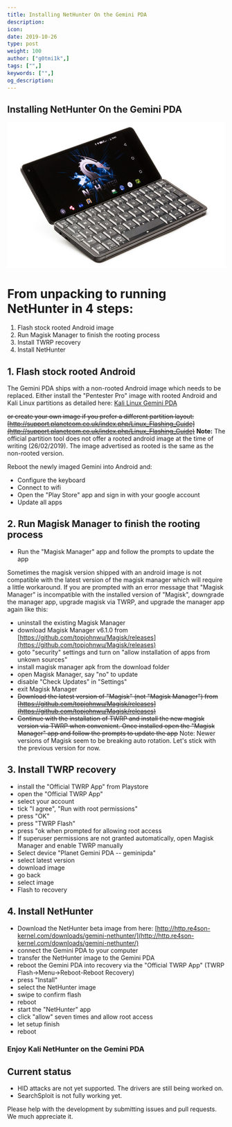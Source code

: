 ```yaml
---
title: Installing NetHunter On the Gemini PDA
description:
icon:
date: 2019-10-26
type: post
weight: 100
author: ["g0tmi1k",]
tags: ["",]
keywords: ["",]
og_description:
---
```


## Installing NetHunter On the Gemini PDA

![](NetHunter-Gemini_tiny.jpg)

# From unpacking to running NetHunter in 4 steps:

1. Flash stock rooted Android image
2. Run Magisk Manager to finish the rooting process
3. Install TWRP recovery
4. Install NetHunter

## 1. Flash stock rooted Android
The Gemini PDA ships with a non-rooted Android image which needs to be replaced.
Either install the "Pentester Pro" image with rooted Android and Kali Linux partitions as detailed here: [Kali Linux Gemini PDA](/docs/arm/kali-linux-gem-pda)

~~or create your own image if you prefer a different partition layout:
[http://support.planetcom.co.uk/index.php/Linux_Flashing_Guide](http://support.planetcom.co.uk/index.php/Linux_Flashing_Guide)~~
**Note:** The official partition tool does not offer a rooted android image at the time of writing (26/02/2019). The image advertised as rooted is the same as the non-rooted version.

Reboot the newly imaged Gemini into Android and:
* Configure the keyboard
* Connect to wifi
* Open the "Play Store" app and sign in with your google account
* Update all apps


## 2. Run Magisk Manager to finish the rooting process
* Run the "Magisk Manager" app and follow the prompts to update the app

Sometimes the magisk version shipped with an android image is not compatible with the latest version of the magisk manager which will require a little workaround.
If you are prompted with an error message that "Magisk Manager" is incompatible with the installed version of "Magisk", downgrade the manager app, upgrade magisk via TWRP, and upgrade the manager app again like this:
* uninstall the existing Magisk Manager
* download Magisk Manager v6.1.0 from [https://github.com/topjohnwu/Magisk/releases](https://github.com/topjohnwu/Magisk/releases)
* goto "security" settings and turn on "allow installation of apps from unkown sources"
* install magisk manager apk from the download folder
* open Magisk Manager, say "no" to update
* disable "Check Updates" in "Settings"
* exit Magisk Manager
* ~~Download the latest version of "Magisk" (not "Magisk Manager") from [https://github.com/topjohnwu/Magisk/releases](https://github.com/topjohnwu/Magisk/releases)~~
* ~~Continue with the installation of TWRP and install the new magisk version via TWRP when convenient. Once installed open the "Magisk Manager" app and follow the prompts to update the app~~
Note: Newer versions of Magisk seem to be breaking auto rotation. Let's stick with the previous version for now.

## 3. Install TWRP recovery
* install the "Official TWRP App" from Playstore
* open the "Official TWRP App"
* select your account
* tick "I agree", "Run with root permissions"
* press "OK"
* press "TWRP Flash"
* press "ok when prompted for allowing root access
* If superuser permissions are not granted automatically, open Magisk Manager and enable TWRP manually
* Select device "Planet Gemini PDA -- geminipda"
* select latest version
* download image
* go back
* select image
* Flash to recovery

## 4. Install NetHunter
* Download the NetHunter beta image from here:
[http://http.re4son-kernel.com/downloads/gemini-nethunter/](http://http.re4son-kernel.com/downloads/gemini-nethunter/)
* connect the Gemini PDA to your computer
* transfer the NetHunter image to the Gemini PDA
* reboot the Gemini PDA into recovery via the "Official TWRP App" (TWRP Flash->Menu->Reboot-Reboot Recovery)
* press "Install"
* select the NetHunter image
* swipe to confirm flash
* reboot
* start the "NetHunter" app
* click "allow" seven times and allow root access
* let setup finish
* reboot

### Enjoy Kali NetHunter on the Gemini PDA

## Current status
* HID attacks are not yet supported. The drivers are still being worked on.
* SearchSploit is not fully working yet.

Please help with the development by submitting issues and pull requests. We much appreciate it.
